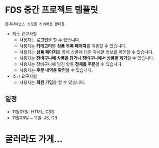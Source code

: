 # FDS 중간 프로젝트 템플릿

`롯데자이언츠 쇼핑몰 하위버전 꼴데몰`

- 최소 요구사항
  - 사용자는 **로그인**을 할 수 있습니다.
  - 사용자는 **카테고리**별 **상품 목록 페이지**를 이용할 수 있습니다.
  - 사용자는 **상품 페이지**를 통해 상품에 대한 자세한 정보를 확인할 수 있습니다.
  - 사용자는 **장바구니에 상품을 담거나 장바구니에서 상품을 제거**할 수 있습니다.
  - 사용자는 장바구니에 담긴 항목 **전체를 주문**할 수 있습니다.
  - 사용자는 **주문 내역을 확인**할 수 있습니다.
- 추가 요구사항
  - 사용자는 **회원 가입**을 할 수 있습니다.

## 일정

* 11월07일: HTML, CSS
* 11월08일 ~ 11일: JS, DB

# 굴러라도 가게...

